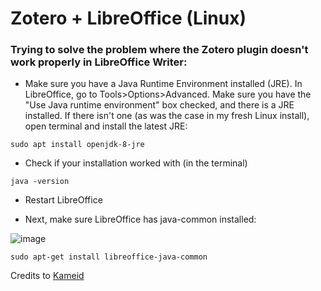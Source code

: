 # Zotero + LibreOffice (Linux)

### Trying to solve the problem where the Zotero plugin doesn't work properly in LibreOffice Writer:


- Make sure you have a Java Runtime Environment installed (JRE). In LibreOffice, go to Tools>Options>Advanced. Make sure you have the "Use Java runtime environment" box checked, and there is a JRE installed. If there isn't one (as was the case in my fresh Linux install), open terminal and install the latest JRE: 

`sudo apt install openjdk-8-jre`

- Check if your installation worked with (in the terminal)

`java -version` 

- Restart LibreOffice

- Next, make sure LibreOffice has java-common installed:

![image](https://user-images.githubusercontent.com/70844369/175447639-41eaf455-1615-4306-9fc3-a8a9300403fa.png)


`sudo apt-get install libreoffice-java-common`

Credits to [Kameid](https://www.reddit.com/r/linux4noobs/comments/i6skza/installing_zotero_and_using_it_with_libreoffice/)
